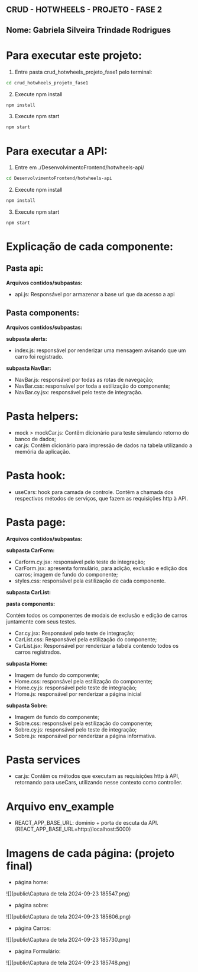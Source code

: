 ## CRUD - HOTWHEELS - PROJETO - FASE 2

## Nome: Gabriela Silveira Trindade Rodrigues

# Para executar este projeto:

1. Entre pasta crud_hotwheels_projeto_fase1 pelo terminal:

```bash
cd crud_hotwheels_projeto_fase1
```

2. Execute npm install

```bash
npm install
```

3. Execute npm start

```bash
npm start
```

# Para executar a API:

1. Entre em ./DesenvolvimentoFrontend/hotwheels-api/

```bash
cd DesenvolvimentoFrontend/hotwheels-api
```

2. Execute npm install

```bash
npm install
```

3. Execute npm start

```bash
npm start
```

# Explicação de cada componente:

## Pasta api:

**Arquivos contidos/subpastas:**

-   api.js: Responsável por armazenar a base url que da acesso a api

## Pasta components:

**Arquivos contidos/subpastas:**

**subpasta alerts:**

-   index.js: responsável por renderizar uma mensagem avisando que um carro foi registrado.

**subpasta NavBar:**

-   NavBar.js: responsável por todas as rotas de navegação;
-   NavBar.css: responsável por toda a estilização do componente;
-   NavBar.cy.jsx: responsável pelo teste de integração.

# Pasta helpers:

-   mock > mockCar.js: Contêm dicionário para teste simulando retorno do banco de dados;
-   car.js: Contêm dicionário para impressão de dados na tabela utilizando a memória da aplicação.

# Pasta hook:

-   useCars: hook para camada de controle. Contêm a chamada dos respectivos métodos de serviços, que fazem as requisições http à API.

# Pasta page:

**Arquivos contidos/subpastas:**

**subpasta CarForm:**

-   Carform.cy.jsx: responsável pelo teste de integração;
-   CarForm.jsx: apresenta formulário, para adição, exclusão e edição dos carros;
    imagem de fundo do componente;
-   styles.css: responsável pela estilização de cada componente.

**subpasta CarList:**

**pasta components:**

Contém todos os componentes de modais de exclusão e edição de carros juntamente com seus testes.

-   Car.cy.jsx: Responsável pelo teste de integração;
-   CarList.css: Responsável pela estilização do componente;
-   CarList.jsx: Responsável por renderizar a tabela contendo todos os carros registrados.

**subpasta Home:**

-   Imagem de fundo do componente;
-   Home.css: responsável pela estilização do componente;
-   Home.cy.js: responsável pelo teste de integração;
-   Home.js: responsável por renderizar a página inicial

**subpasta Sobre:**

-   Imagem de fundo do componente;
-   Sobre.css: responsável pela estilização do componente;
-   Sobre.cy.js: responsável pelo teste de integração;
-   Sobre.js: responsável por renderizar a página informativa.

# Pasta services

-   car.js: Contêm os métodos que executam as requisições http à API, retornando para useCars, utilizando nesse contexto como controller.

# Arquivo env_example

-   REACT_APP_BASE_URL: dominio + porta de escuta da API. (REACT_APP_BASE_URL=http://localhost:5000)


# Imagens de cada página: (projeto final)

- página home:

![](public\Captura de tela 2024-09-23 185547.png)

- página sobre:

![](public\Captura de tela 2024-09-23 185606.png)



- página Carros:

![](public\Captura de tela 2024-09-23 185730.png)

- página Formulário:

![](public\Captura de tela 2024-09-23 185748.png)
